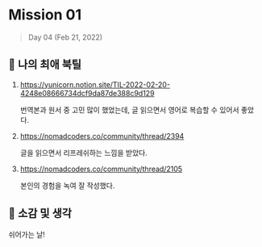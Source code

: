 # Mission 01

> Day 04 (Feb 21, 2022)

## :book: 나의 최애 북틸

1. https://yunicorn.notion.site/TIL-2022-02-20-4248e08666734dcf9da87de388c9d129

   번역본과 원서 중 고민 많이 했었는데, 글 읽으면서 영어로 복습할 수 있어서 좋았다.

2. https://nomadcoders.co/community/thread/2394

   글을 읽으면서 리프레쉬하는 느낌을 받았다.

3. https://nomadcoders.co/community/thread/2105

   본인의 경험을 녹여 잘 작성했다.

## 📌 소감 및 생각

쉬어가는 날!